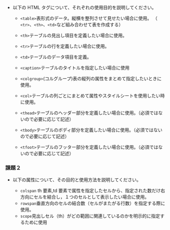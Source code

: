 - 以下の HTML タグについて、それぞれの使用目的を説明してください。

  - `<table>`表形式のデータ。縦横を整列させて見せたい場合に使用。
    （ `<tr>`、`<th>`、`<td>`など組み合わせて表を作成する）

  - `<th>`テーブルの見出し項目を定義したい場合に使用。
  - `<tr>`テーブルの行を定義したい場合に使用。
  - `<td>`テーブルのデータ項目を定義。
  - `<caption>`テーブルのタイトルを指定したい場合に使用
  - `<colgroup>`(コルグループ)表の縦列の属性をまとめて指定したいときに使用。
  - `<col>`テーブルの列ごとにまとめて属性やスタイルシートを使用したい時に使用。
  - `<thead>`テーブルのヘッダー部分を定義したい場合に使用。（必須ではないので必要に応じて記述）
  - `<tbody>`テーブルのボディ部分を定義したい場合に使用。（必須ではないので必要に応じて記述）
  - `<tfoot>`テーブルのフッター部分を定義したい場合に使用。（必須ではないので必要に応じて記述）

### 課題２

- 以下の属性について、その目的と使用方法を説明してください。

  - `colspan` th 要素,td 要素で属性を指定したセルから、指定された数だけ右方向にセルを結合し，１つのセルとして表示したい場合に使用。
  <td colspan="列数"></td>

  - `rowspan`垂直方向のセルの結合数（セルがまたがる行数）を指定する際に使用。
  <td rowspan="列数"></td>

  - `scope`見出しセル（th）がどの範囲に関連しているのかを明示的に指定するために使用
  <th scope="対象"></th>

